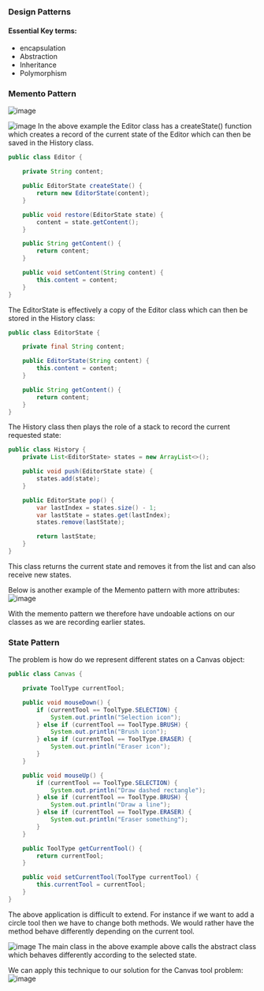 ### Design Patterns

#### Essential Key terms:
- encapsulation
- Abstraction
- Inheritance
- Polymorphism


### Memento Pattern
![image](https://user-images.githubusercontent.com/27693622/229380954-9c451226-e1d2-4dcf-9c10-615bac7507cc.png)

![image](https://user-images.githubusercontent.com/27693622/229381000-122b5a8a-2ee4-4587-841f-546ed70c78c8.png)
In the above example the Editor class has a createState() function which creates a record of the current state of the
Editor which can then be saved in the History class.

```java
public class Editor {

    private String content;

    public EditorState createState() {
        return new EditorState(content);
    }

    public void restore(EditorState state) {
        content = state.getContent();
    }

    public String getContent() {
        return content;
    }

    public void setContent(String content) {
        this.content = content;
    }
}
```
The EditorState is effectively a copy of the Editor class which can then be stored in the History class:
````java
public class EditorState {

    private final String content;

    public EditorState(String content) {
        this.content = content;
    }

    public String getContent() {
        return content;
    }
}
````

The History class then plays the role of a stack to record the current requested state:
```java
public class History {
    private List<EditorState> states = new ArrayList<>();

    public void push(EditorState state) {
        states.add(state);
    }

    public EditorState pop() {
        var lastIndex = states.size() - 1;
        var lastState = states.get(lastIndex);
        states.remove(lastState);

        return lastState;
    }
}
```
This class returns the current state and removes it from the list and can also receive new states.

Below is another example of the Memento pattern with more attributes:
![image](https://user-images.githubusercontent.com/27693622/229382263-6dbb555c-fa68-46bb-9fc7-530dc1de2bc5.png)

With the memento pattern we therefore have undoable actions on our classes as we are recording earlier states.

### State Pattern
The problem is how do we represent different states on a Canvas object:
```java
public class Canvas {

    private ToolType currentTool;

    public void mouseDown() {
        if (currentTool == ToolType.SELECTION) {
            System.out.println("Selection icon");
        } else if (currentTool == ToolType.BRUSH) {
            System.out.println("Brush icon");
        } else if (currentTool == ToolType.ERASER) {
            System.out.println("Eraser icon");
        }
    }

    public void mouseUp() {
        if (currentTool == ToolType.SELECTION) {
            System.out.println("Draw dashed rectangle");
        } else if (currentTool == ToolType.BRUSH) {
            System.out.println("Draw a line");
        } else if (currentTool == ToolType.ERASER) {
            System.out.println("Eraser something");
        }
    }

    public ToolType getCurrentTool() {
        return currentTool;
    }

    public void setCurrentTool(ToolType currentTool) {
        this.currentTool = currentTool;
    }
}
```
The above application is difficult to extend. For instance if we want to add a circle tool then we have to
change both methods. We would rather have the method behave differently depending on the current tool.

![image](https://user-images.githubusercontent.com/27693622/229383793-a2a42792-b3cb-4176-8f84-c694d7d3db3f.png)
The main class in the above example above calls the abstract class which behaves differently according to the selected state.

We can apply this technique to our solution for the Canvas tool problem:
![image](https://user-images.githubusercontent.com/27693622/229383972-6ef7244b-d46e-4e71-a032-e9f5dca6fbb3.png)
